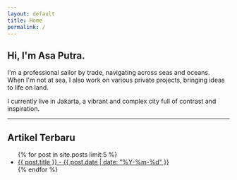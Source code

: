 ```yaml
---
layout: default
title: Home
permalink: /
---
```


## Hi, I'm Asa Putra.

I'm a professional sailor by trade, navigating across seas and oceans.  
When I'm not at sea, I also work on various private projects, bringing ideas to life on land.

I currently live in Jakarta, a vibrant and complex city full of contrast and inspiration.

---

## Artikel Terbaru

<ul>
  {% for post in site.posts limit:5 %}
    <li>
      <a href="{{ post.url | relative_url }}">
        {{ post.title }} - {{ post.date | date: "%Y-%m-%d" }}
      </a>
    </li>
  {% endfor %}
</ul>


